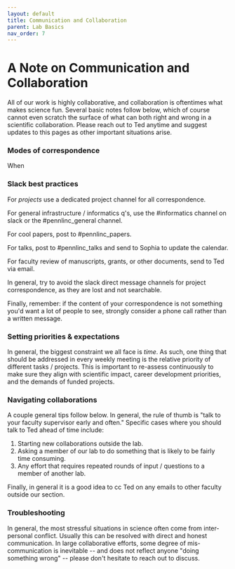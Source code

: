 ```yaml
---
layout: default
title: Communication and Collaboration
parent: Lab Basics
nav_order: 7
---
```


# A Note on Communication and Collaboration

All of our work is highly collaborative, and collaboration is oftentimes what makes science fun.  Several basic notes follow below, which of course cannot even scratch the surface of what can both right and wrong in a scientific collaboration.   Please reach out to Ted anytime and suggest updates to this pages as other important situations arise.


### Modes of correspondence

When 


### Slack best practices

For _projects_ use a dedicated project channel for all correspondence.

For general infrastructure / informatics q's, use the #informatics channel on slack or the #pennlinc_general channel.

For cool papers, post to #pennlinc_papers.

For talks, post to #pennlinc_talks and send to Sophia to update the calendar.

For faculty review of manuscripts, grants, or other documents, send to Ted via email.

In general, try to avoid the slack direct message channels for project correspondence, as they are lost and not searchable.   

Finally, remember: if the content of your correspondence is not something you'd want a lot of people to see, strongly consider a phone call rather than a written message.


### Setting priorities & expectations

In general, the biggest constraint we all face is _time_.  As such, one thing that should be addressed in every weekly meeting is the relative priority of different tasks / projects.  This is important to re-assess continuously to make sure they align with scientific impact, career development priorities, and the demands of funded projects.


### Navigating collaborations

A couple general tips follow below.  In general, the rule of thumb is "talk to your faculty supervisor early and often." Specific cases where you should talk to Ted ahead of time include:

1) Starting new collaborations outside the lab.
2) Asking a member of our lab to do something that is likely to be fairly time consuming.
3) Any effort that requires repeated rounds of input / questions to a member of another lab.

Finally, in general it is a good idea to cc Ted on any emails to other faculty outside our section.


### Troubleshooting

In general, the most stressful situations in science often come from inter-personal conflict. Usually this can be resolved with direct and honest communication.  In large collaborative efforts, some degree of mis-communication is inevitable -- and does not reflect anyone "doing something wrong" -- please don't hesitate to reach out to discuss.

 
